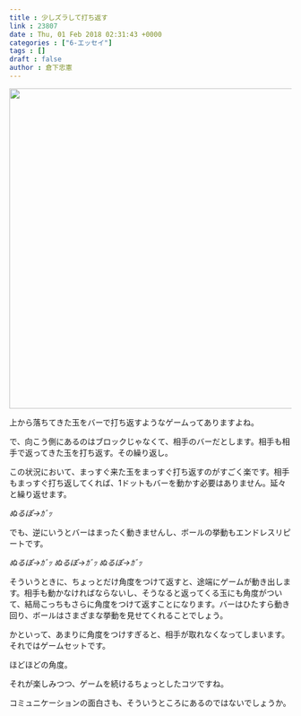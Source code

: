 ```yaml
---
title : 少しズラして打ち返す
link : 23807
date : Thu, 01 Feb 2018 02:31:43 +0000
categories : ["6-エッセイ"]
tags : []
draft : false
author : 倉下忠憲
---
```


<a href="https://rashita.net/blog/?attachment_id=23808" rel="attachment wp-att-23808"><img src="https://rashita.net/blog/wp-content/uploads/2018/02/screenshot.png" alt="" width="750" height="571" class="alignnone size-full wp-image-23808" /></a>

上から落ちてきた玉をバーで打ち返すようなゲームってありますよね。

で、向こう側にあるのはブロックじゃなくて、相手のバーだとします。相手も相手で返ってきた玉を打ち返す。その繰り返し。

この状況において、まっすぐ来た玉をまっすぐ打ち返すのがすごく楽です。相手もまっすぐ打ち返してくれば、1ドットもバーを動かす必要はありません。延々と繰り返せます。

<em>ぬるぽ→ｶﾞｯ</em>

でも、逆にいうとバーはまったく動きませんし、ボールの挙動もエンドレスリピートです。

<em>ぬるぽ→ｶﾞｯ ぬるぽ→ｶﾞｯ ぬるぽ→ｶﾞｯ</em>

そういうときに、ちょっとだけ角度をつけて返すと、途端にゲームが動き出します。相手も動かなければならないし、そうなると返ってくる玉にも角度がついて、結局こっちもさらに角度をつけて返すことになります。バーはひたすら動き回り、ボールはさまざまな挙動を見せてくれることでしょう。

かといって、あまりに角度をつけすぎると、相手が取れなくなってしまいます。それではゲームセットです。

ほどほどの角度。

それが楽しみつつ、ゲームを続けるちょっとしたコツですね。

コミュニケーションの面白さも、そういうところにあるのではないでしょうか。
